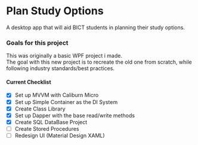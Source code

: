 # Plan Study Options
A desktop app that will aid BICT students in planning their study options.  


### Goals for this project
This was originally a basic WPF project i made.   
The goal with this new project is to recreate the old one from scratch, while following industry standards/best practices.  


#### Current Checklist
- [x] Set up MVVM with Caliburn Micro
- [x] Set up Simple Container as the DI System
- [x] Create Class Library
- [x] Set up Dapper with the base read/write methods
- [x] Create SQL DataBase Project
- [ ] Create Stored Procedures
- [ ] Redesign UI (Material Design XAML)
